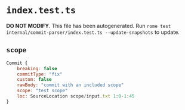 # `index.test.ts`

**DO NOT MODIFY**. This file has been autogenerated. Run `rome test internal/commit-parser/index.test.ts --update-snapshots` to update.

## `scope`

```javascript
Commit {
	breaking: false
	commitType: "fix"
	custom: false
	rawBody: "commit with an included scope"
	scope: "test scope"
	loc: SourceLocation scope/input.txt 1:0-1:45
}
```
